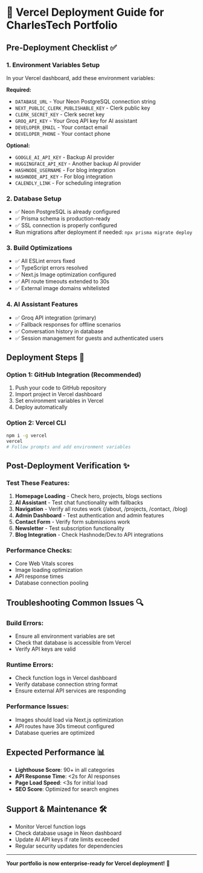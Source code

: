 # 🚀 Vercel Deployment Guide for CharlesTech Portfolio

## Pre-Deployment Checklist ✅

### 1. Environment Variables Setup
In your Vercel dashboard, add these environment variables:

**Required:**
- `DATABASE_URL` - Your Neon PostgreSQL connection string
- `NEXT_PUBLIC_CLERK_PUBLISHABLE_KEY` - Clerk public key  
- `CLERK_SECRET_KEY` - Clerk secret key
- `GROQ_API_KEY` - Your Groq API key for AI assistant
- `DEVELOPER_EMAIL` - Your contact email
- `DEVELOPER_PHONE` - Your contact phone

**Optional:**
- `GOOGLE_AI_API_KEY` - Backup AI provider
- `HUGGINGFACE_API_KEY` - Another backup AI provider  
- `HASHNODE_USERNAME` - For blog integration
- `HASHNODE_API_KEY` - For blog integration
- `CALENDLY_LINK` - For scheduling integration

### 2. Database Setup
- ✅ Neon PostgreSQL is already configured
- ✅ Prisma schema is production-ready
- ✅ SSL connection is properly configured
- Run migrations after deployment if needed: `npx prisma migrate deploy`

### 3. Build Optimizations  
- ✅ All ESLint errors fixed
- ✅ TypeScript errors resolved
- ✅ Next.js Image optimization configured
- ✅ API route timeouts extended to 30s
- ✅ External image domains whitelisted

### 4. AI Assistant Features
- ✅ Groq API integration (primary)
- ✅ Fallback responses for offline scenarios
- ✅ Conversation history in database
- ✅ Session management for guests and authenticated users

## Deployment Steps 🔧

### Option 1: GitHub Integration (Recommended)
1. Push your code to GitHub repository
2. Import project in Vercel dashboard
3. Set environment variables in Vercel
4. Deploy automatically

### Option 2: Vercel CLI
```bash
npm i -g vercel
vercel
# Follow prompts and add environment variables
```

## Post-Deployment Verification ✨

### Test These Features:
1. **Homepage Loading** - Check hero, projects, blogs sections
2. **AI Assistant** - Test chat functionality with fallbacks
3. **Navigation** - Verify all routes work (/about, /projects, /contact, /blog)
4. **Admin Dashboard** - Test authentication and admin features
5. **Contact Form** - Verify form submissions work
6. **Newsletter** - Test subscription functionality
7. **Blog Integration** - Check Hashnode/Dev.to API integrations

### Performance Checks:
- Core Web Vitals scores
- Image loading optimization  
- API response times
- Database connection pooling

## Troubleshooting Common Issues 🔍

### Build Errors:
- Ensure all environment variables are set
- Check that database is accessible from Vercel
- Verify API keys are valid

### Runtime Errors:
- Check function logs in Vercel dashboard
- Verify database connection string format
- Ensure external API services are responding

### Performance Issues:
- Images should load via Next.js optimization
- API routes have 30s timeout configured
- Database queries are optimized

## Expected Performance 📊
- **Lighthouse Score**: 90+ in all categories
- **API Response Time**: <2s for AI responses
- **Page Load Speed**: <3s for initial load
- **SEO Score**: Optimized for search engines

## Support & Maintenance 🛠️
- Monitor Vercel function logs
- Check database usage in Neon dashboard
- Update AI API keys if rate limits exceeded
- Regular security updates for dependencies

---

**Your portfolio is now enterprise-ready for Vercel deployment!** 🎉